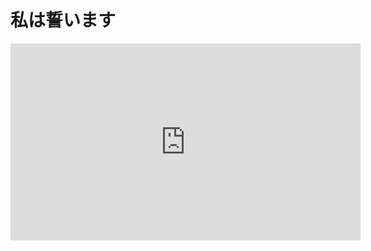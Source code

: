 <h1>私は誓います</h1>

<iframe width="560" height="315" src="https://www.youtube.com/embed/fjPL6AYwwp4" frameborder="0" allow="accelerometer; autoplay; encrypted-media; gyroscope; picture-in-picture" allowfullscreen></iframe>

